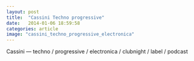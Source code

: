 ```yaml
---
layout: post
title:  "Cassini Techno progressive"
date:   2014-01-06 18:59:58
categories: article
image: "cassini_techno_progressive_electronica"
---
```


Cassini — techno / progressive / electronica / clubnight / label / podcast